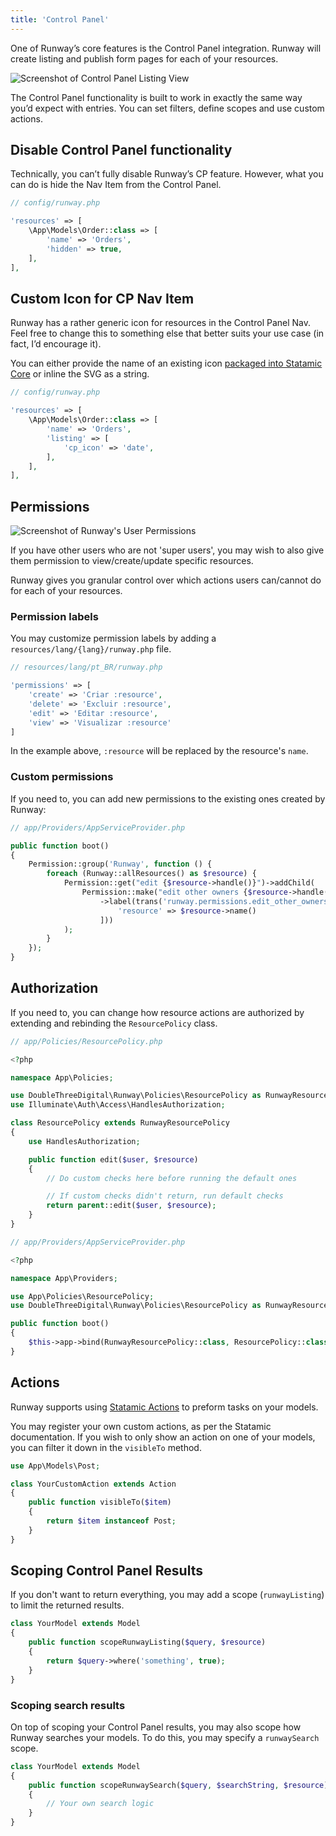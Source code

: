 ```yaml
---
title: 'Control Panel'
---
```


One of Runway’s core features is the Control Panel integration. Runway will create listing and publish form pages for each of your resources.

![Screenshot of Control Panel Listing View](/img/runway/cp-listing-view.png)

The Control Panel functionality is built to work in exactly the same way you’d expect with entries. You can set filters, define scopes and use custom actions.

## Disable Control Panel functionality

Technically, you can’t fully disable Runway’s CP feature. However, what you can do is hide the Nav Item from the Control Panel.

```php
// config/runway.php

'resources' => [
	\App\Models\Order::class => [
	    'name' => 'Orders',
		'hidden' => true,
	],
],
```

## Custom Icon for CP Nav Item

Runway has a rather generic icon for resources in the Control Panel Nav. Feel free to change this to something else that better suits your use case (in fact, I’d encourage it).

You can either provide the name of an existing icon [packaged into Statamic Core](https://github.com/statamic/cms/tree/3.1/resources/svg) or inline the SVG as a string.

```php
// config/runway.php

'resources' => [
	\App\Models\Order::class => [
	    'name' => 'Orders',
		'listing' => [
			'cp_icon' => 'date',
		],
	],
],
```

## Permissions

![Screenshot of Runway's User Permissions](/img/runway/cp-user-permissions.png)

If you have other users who are not 'super users', you may wish to also give them permission to view/create/update specific resources.

Runway gives you granular control over which actions users can/cannot do for each of your resources.

### Permission labels

You may customize permission labels by adding a `resources/lang/{lang}/runway.php` file.

```php
// resources/lang/pt_BR/runway.php

'permissions' => [
    'create' => 'Criar :resource',
    'delete' => 'Excluir :resource',
    'edit' => 'Editar :resource',
    'view' => 'Visualizar :resource'
]
```

In the example above, `:resource` will be replaced by the resource's `name`.

### Custom permissions

If you need to, you can add new permissions to the existing ones created by Runway:

```php
// app/Providers/AppServiceProvider.php

public function boot()
{
    Permission::group('Runway', function () {
        foreach (Runway::allResources() as $resource) {
            Permission::get("edit {$resource->handle()}")->addChild(
                Permission::make("edit other owners {$resource->handle()}")
                    ->label(trans('runway.permissions.edit_other_owners_resource', [
                        'resource' => $resource->name()
                    ]))
            );
        }
    });
}
```

## Authorization

If you need to, you can change how resource actions are authorized by extending and rebinding the `ResourcePolicy` class.

```php
// app/Policies/ResourcePolicy.php

<?php

namespace App\Policies;

use DoubleThreeDigital\Runway\Policies\ResourcePolicy as RunwayResourcePolicy;
use Illuminate\Auth\Access\HandlesAuthorization;

class ResourcePolicy extends RunwayResourcePolicy
{
    use HandlesAuthorization;

    public function edit($user, $resource)
    {
        // Do custom checks here before running the default ones

        // If custom checks didn't return, run default checks
        return parent::edit($user, $resource);
    }
}
```

```php
// app/Providers/AppServiceProvider.php

<?php

namespace App\Providers;

use App\Policies\ResourcePolicy;
use DoubleThreeDigital\Runway\Policies\ResourcePolicy as RunwayResourcePolicy;

public function boot()
{
    $this->app->bind(RunwayResourcePolicy::class, ResourcePolicy::class);
}
```

## Actions

Runway supports using [Statamic Actions](https://statamic.dev/extending/actions#content) to preform tasks on your models.

You may register your own custom actions, as per the Statamic documentation. If you wish to only show an action on one of your models, you can filter it down in the `visibleTo` method.

```php
use App\Models\Post;

class YourCustomAction extends Action
{
	public function visibleTo($item)
	{
		return $item instanceof Post;
	}
}
```

## Scoping Control Panel Results

If you don't want to return everything, you may add a scope (`runwayListing`) to limit the returned results.

```php
class YourModel extends Model
{
	public function scopeRunwayListing($query, $resource)
	{
		return $query->where('something', true);
	}
}
```

### Scoping search results

On top of scoping your Control Panel results, you may also scope how Runway searches your models. To do this, you may specify a `runwaySearch` scope.

```php
class YourModel extends Model
{
	public function scopeRunwaySearch($query, $searchString, $resource)
	{
		// Your own search logic
	}
}
```
